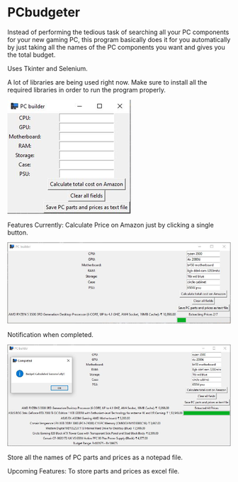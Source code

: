 # PCbudgeter
Instead of performing the tedious task of searching all your PC components for your new gaming PC, this program basically does it for you automatically by just taking all the names of the PC components you want and gives you the total budget.

Uses Tkinter and Selenium.

A lot of libraries are being used right now. Make sure to install all the required libraries in order to run the program properly.

![](screenshots/p1.JPG)

Features Currently:
Calculate Price on Amazon just by clicking a single button.

![](screenshots/p2.JPG)

Notification when completed.

![](screenshots/p3.JPG)

Store all the names of PC parts and prices as a notepad file. 

Upcoming Features:
To store parts and prices as excel file.
